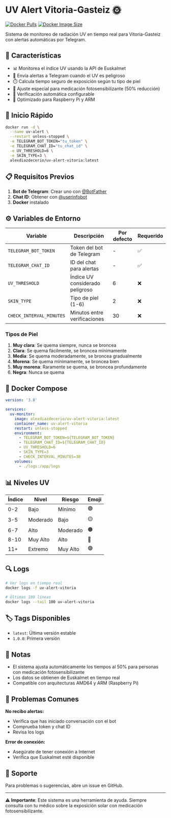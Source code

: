 # UV Alert Vitoria-Gasteiz 🌞

[![Docker Pulls](https://img.shields.io/docker/pulls/alexdiazdecerio/uv-alert-vitoria)](https://hub.docker.com/r/alexdiazdecerio/uv-alert-vitoria)
[![Docker Image Size](https://img.shields.io/docker/image-size/alexdiazdecerio/uv-alert-vitoria)](https://hub.docker.com/r/alexdiazdecerio/uv-alert-vitoria)

Sistema de monitoreo de radiación UV en tiempo real para Vitoria-Gasteiz con alertas automáticas por Telegram.

## 🎯 Características

- 📊 Monitorea el índice UV usando la API de Euskalmet
- 📱 Envía alertas a Telegram cuando el UV es peligroso
- ⏱️ Calcula tiempo seguro de exposición según tu tipo de piel
- 💊 Ajuste especial para medicación fotosensibilizante (50% reducción)
- 🔄 Verificación automática configurable
- 🐳 Optimizado para Raspberry Pi y ARM

## 🚀 Inicio Rápido

```bash
docker run -d \
  --name uv-alert \
  --restart unless-stopped \
  -e TELEGRAM_BOT_TOKEN="tu_token" \
  -e TELEGRAM_CHAT_ID="tu_chat_id" \
  -e UV_THRESHOLD=6 \
  -e SKIN_TYPE=3 \
  alexdiazdecerio/uv-alert-vitoria:latest
```

## 📋 Requisitos Previos

1. **Bot de Telegram**: Crear uno con [@BotFather](https://t.me/botfather)
2. **Chat ID**: Obtener con [@userinfobot](https://t.me/userinfobot)
3. **Docker** instalado

## ⚙️ Variables de Entorno

| Variable | Descripción | Por defecto | Requerido |
|----------|-------------|-------------|-----------|
| `TELEGRAM_BOT_TOKEN` | Token del bot de Telegram | - | ✅ |
| `TELEGRAM_CHAT_ID` | ID del chat para alertas | - | ✅ |
| `UV_THRESHOLD` | Índice UV considerado peligroso | 6 | ❌ |
| `SKIN_TYPE` | Tipo de piel (1-6) | 2 | ❌ |
| `CHECK_INTERVAL_MINUTES` | Minutos entre verificaciones | 30 | ❌ |

### Tipos de Piel

1. **Muy clara**: Se quema siempre, nunca se broncea
2. **Clara**: Se quema fácilmente, se broncea mínimamente  
3. **Media**: Se quema moderadamente, se broncea gradualmente
4. **Morena**: Se quema mínimamente, se broncea bien
5. **Muy morena**: Raramente se quema, se broncea profundamente
6. **Negra**: Nunca se quema

## 🐳 Docker Compose

```yaml
version: '3.8'

services:
  uv-monitor:
    image: alexdiazdecerio/uv-alert-vitoria:latest
    container_name: uv-alert-vitoria
    restart: unless-stopped
    environment:
      - TELEGRAM_BOT_TOKEN=${TELEGRAM_BOT_TOKEN}
      - TELEGRAM_CHAT_ID=${TELEGRAM_CHAT_ID}
      - UV_THRESHOLD=6
      - SKIN_TYPE=3
      - CHECK_INTERVAL_MINUTES=30
    volumes:
      - ./logs:/app/logs
```

## 📊 Niveles UV

| Índice | Nivel | Riesgo | Emoji |
|--------|-------|--------|-------|
| 0-2 | Bajo | Mínimo | 🟢 |
| 3-5 | Moderado | Bajo | 🟡 |
| 6-7 | Alto | Moderado | 🟠 |
| 8-10 | Muy Alto | Alto | 🔴 |
| 11+ | Extremo | Muy Alto | 🟣 |

## 🔍 Logs

```bash
# Ver logs en tiempo real
docker logs -f uv-alert-vitoria

# Últimas 100 líneas
docker logs --tail 100 uv-alert-vitoria
```

## 🏷️ Tags Disponibles

- `latest`: Última versión estable
- `1.0.0`: Primera versión

## 📝 Notas

- El sistema ajusta automáticamente los tiempos al 50% para personas con medicación fotosensibilizante
- Los datos se obtienen de Euskalmet en tiempo real
- Compatible con arquitecturas AMD64 y ARM (Raspberry Pi)

## 🐛 Problemas Comunes

**No recibo alertas:**
- Verifica que has iniciado conversación con el bot
- Comprueba token y chat ID
- Revisa los logs

**Error de conexión:**
- Asegúrate de tener conexión a Internet
- Verifica que Euskalmet esté disponible

## 📧 Soporte

Para problemas o sugerencias, abre un issue en GitHub.

---
⚠️ **Importante**: Este sistema es una herramienta de ayuda. Siempre consulta con tu médico sobre la exposición solar con medicación fotosensibilizante.